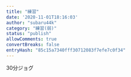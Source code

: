 ```yaml
---
title: "練習"
date: '2020-11-01T18:16:03'
author: "subaru44k"
category: "練習(弱)"
status: "publish"
allowComments: true
convertBreaks: false
entryHash: "85c15a7340fff30712083f7efe7c0f34"
---
```

30分ジョグ
